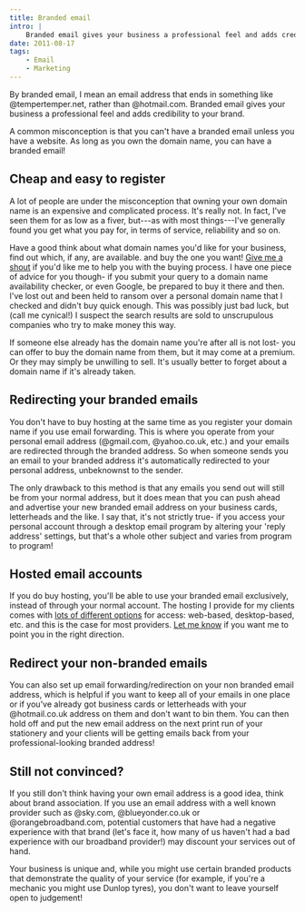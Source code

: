 ```yaml
---
title: Branded email
intro: |
    Branded email gives your business a professional feel and adds credibility to your brand. What is branded email? Read on!
date: 2011-08-17
tags:
    - Email
    - Marketing
---
```


By branded email, I mean an email address that ends in something like @tempertemper.net, rather than @hotmail.com. Branded email gives your business a professional feel and adds credibility to your brand.

A common misconception is that you can't have a branded email unless you have a website. As long as you own the domain name, you can have a branded email!


## Cheap and easy to register

A lot of people are under the misconception that owning your own domain name is an expensive and complicated process. It's really not. In fact, I've seen them for as low as a fiver, but---as with most things---I've generally found you get what you pay for, in terms of service, reliability and so on.

Have a good think about what domain names you'd like for your business, find out which, if any, are available. and buy the one you want! [Give me a shout](/contact) if you'd like me to help you with the buying process. I have one piece of advice for you though- if you submit your query to a domain name availability checker, or even Google, be prepared to buy it there and then. I've lost out and been held to ransom over a personal domain name that I checked and didn't buy quick enough. This was possibly just bad luck, but (call me cynical!) I suspect the search results are sold to unscrupulous companies who try to make money this way.

If someone else already has the domain name you're after all is not lost- you can offer to buy the domain name from them, but it may come at a premium. Or they may simply be unwilling to sell. It's usually better to forget about a domain name if it's already taken.


## Redirecting your branded emails

You don't have to buy hosting at the same time as you register your domain name if you use email forwarding. This is where you operate from your personal email address (@gmail.com, @yahoo.co.uk, etc.) and your emails are redirected through the branded address. So when someone sends you an email to your branded address it's automatically redirected to your personal address, unbeknownst to the sender.

The only drawback to this method is that any emails you send out will still be from your normal address, but it does mean that you can push ahead and advertise your new branded email address on your business cards, letterheads and the like. I say that, it's not strictly true- if you access your personal account through a desktop email program by altering your 'reply address' settings, but that's a whole other subject and varies from program to program!


## Hosted email accounts

If you do buy hosting, you'll be able to use your branded email exclusively, instead of through your normal account. The hosting I provide for my clients comes with [lots of different options](/resources/the-types-of-email) for access: web-based, desktop-based, etc. and this is the case for most providers. [Let me know](/contact) if you want me to point you in the right direction.


## Redirect your non-branded emails

You can also set up email forwarding/redirection on your non branded email address, which is helpful if you want to keep all of your emails in one place or if you've already got business cards or letterheads with your @hotmail.co.uk address on them and don't want to bin them. You can then hold off and put the new email address on the next print run of your stationery and your clients will be getting emails back from your professional-looking branded address!


## Still not convinced?

If you still don't think having your own email address is a good idea, think about brand association. If you use an email address with a well known provider such as @sky.com, @blueyonder.co.uk or @orangebroadband.com, potential customers that have had a negative experience with that brand (let's face it, how many of us haven't had a bad experience with our broadband provider!) may discount your services out of hand.

Your business is unique and, while you might use certain branded products that demonstrate the quality of your service (for example, if you're a mechanic you might use Dunlop tyres), you don't want to leave yourself open to judgement!
